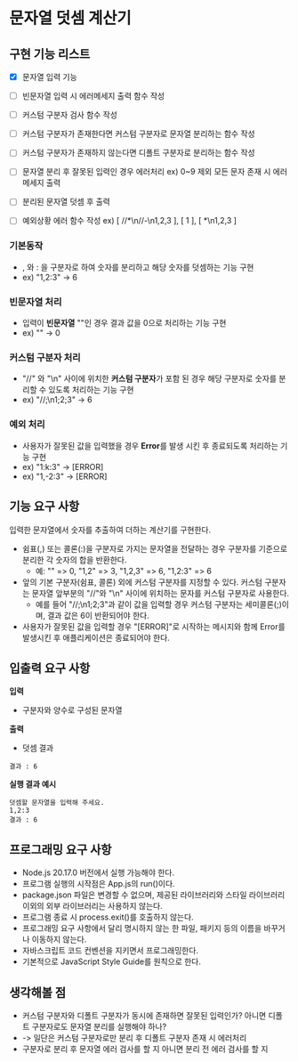 # 문자열 덧셈 계산기

## 구현 기능 리스트
- [X] 문자열 입력 기능
- [ ] 빈문자열 입력 시 에러메세지 출력 함수 작성
- [ ] 커스텀 구분자 검사 함수 작성
- [ ] 커스텀 구분자가 존재한다면 커스텀 구분자로 문자열 분리하는 함수 작성
- [ ] 커스텀 구분자가 존재하지 않는다면 디폴트 구분자로 분리하는 함수 작성
- [ ] 문자열 분리 후 잘못된 입력인 경우 에러처리 ex) 0~9 제외 모든 문자 존재 시 에러메세지 출력
- [ ] 분리된 문자열 덧셈 후 출력
- [ ] 예외상황 에러 함수 작성 ex) [ //*\n//-\n1,2,3 ], [ 1 ], [ *\n1,2,3 ]


### 기본동작

- , 와 : 을 구분자로 하여 숫자를 분리하고 해당 숫자를 덧셈하는 기능 구현
- ex) "1,2:3" -> 6

### 빈문자열 처리

- 입력이 **빈문자열** ""인 경우 결과 값을 0으로 처리하는 기능 구현
- ex) "" -> 0

### 커스텀 구분자 처리

- "//" 와 "\n" 사이에 위치한 **커스텀 구분자**가 포함 된 경우 해당 구분자로 숫자를 분리할 수 있도록 처리하는 기능 구현
- ex) "//;\n1;2;3" -> 6

### 예외 처리

- 사용자가 잘못된 값을 입력했을 경우 **Error**를 발생 시킨 후 종료되도록 처리하는 기능 구현
- ex) "1:k:3" -> [ERROR]
- ex) "1,-2:3" -> [ERROR]

## 기능 요구 사항

입력한 문자열에서 숫자를 추출하여 더하는 계산기를 구현한다.

- 쉼표(,) 또는 콜론(:)을 구분자로 가지는 문자열을 전달하는 경우 구분자를 기준으로 분리한 각 숫자의 합을 반환한다.
  - 예: "" => 0, "1,2" => 3, "1,2,3" => 6, "1,2:3" => 6
- 앞의 기본 구분자(쉼표, 콜론) 외에 커스텀 구분자를 지정할 수 있다. 커스텀 구분자는 문자열 앞부분의 "//"와 "\n" 사이에 위치하는 문자를 커스텀 구분자로 사용한다.
  - 예를 들어 "//;\n1;2;3"과 같이 값을 입력할 경우 커스텀 구분자는 세미콜론(;)이며, 결과 값은 6이 반환되어야 한다.
- 사용자가 잘못된 값을 입력할 경우 "[ERROR]"로 시작하는 메시지와 함께 Error를 발생시킨 후 애플리케이션은 종료되어야 한다.

## 입출력 요구 사항

**입력**

- 구분자와 양수로 구성된 문자열

**출력**

- 덧셈 결과

```
결과 : 6
```

**실행 결과 예시**

```
덧셈할 문자열을 입력해 주세요.
1,2:3
결과 : 6
```

## 프로그래밍 요구 사항

- Node.js 20.17.0 버전에서 실행 가능해야 한다.
- 프로그램 실행의 시작점은 App.js의 run()이다.
- package.json 파일은 변경할 수 없으며, 제공된 라이브러리와 스타일 라이브러리 이외의 외부 라이브러리는 사용하지 않는다.
- 프로그램 종료 시 process.exit()를 호출하지 않는다.
- 프로그래밍 요구 사항에서 달리 명시하지 않는 한 파일, 패키지 등의 이름을 바꾸거나 이동하지 않는다.
- 자바스크립트 코드 컨벤션을 지키면서 프로그래밍한다.
- 기본적으로 JavaScript Style Guide를 원칙으로 한다.

## 생각해볼 점

 - 커스텀 구분자와 디폴트 구분자가 동시에 존재하면 잘못된 입력인가? 아니면 디폴트 구분자로도 문자열 분리를 실행해야 하나?
 - -> 일단은 커스텀 구분자로만 분리 후 디폴트 구분자 존재 시 에러처리
 - 구분자로 분리 후 문자열 에러 검사를 할 지 아니면 분리 전 에러 검사를 할 지